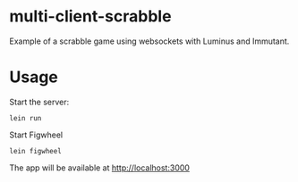 # multi-client-scrabble

Example of a scrabble game using websockets with Luminus and Immutant.

# Usage

Start the server:

    lein run

Start Figwheel

    lein figwheel

The app will be available at [http://localhost:3000](http://localhost:3000)
